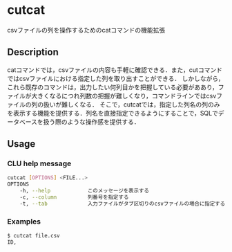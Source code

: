 # cutcat
csvファイルの列を操作するためのcatコマンドの機能拡張

## Description
catコマンドでは，csvファイルの内容も手軽に確認できる．また，cutコマンドではcsvファイルにおける指定した列を取り出すことができる．
しかしながら，これら既存のコマンドは，出力したい何列目かを把握している必要がああり，ファイルが大きくなるにつれ列数の把握が難しくなり，コマンドラインではcsvファイルの列の扱いが難しくなる．
そこで，cutcatでは，指定した列名の列のみを表示する機能を提供する．列名を直接指定できるようにすることで，SQLでデータベースを扱う際のような操作感を提供する．

## Usage

### CLU help message

```sh
cutcat [OPTIONS] <FILE...>
OPTIONS
    -h, --help            このメッセージを表示する
    -c, --column          列番号を指定する
    -t, --tab             入力ファイルがタブ区切りのcsvファイルの場合に指定する
```

### Examples

```sh
$ cutcat file.csv                     
ID,  

```

